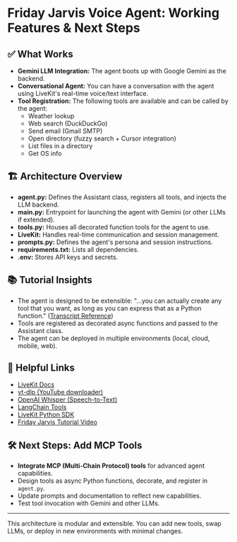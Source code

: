 # Friday Jarvis Voice Agent: Working Features & Next Steps

## ✅ What Works
- **Gemini LLM Integration:** The agent boots up with Google Gemini as the backend.
- **Conversational Agent:** You can have a conversation with the agent using LiveKit's real-time voice/text interface.
- **Tool Registration:** The following tools are available and can be called by the agent:
  - Weather lookup
  - Web search (DuckDuckGo)
  - Send email (Gmail SMTP)
  - Open directory (fuzzy search + Cursor integration)
  - List files in a directory
  - Get OS info

## 🏗️ Architecture Overview
- **agent.py:** Defines the Assistant class, registers all tools, and injects the LLM backend.
- **main.py:** Entrypoint for launching the agent with Gemini (or other LLMs if extended).
- **tools.py:** Houses all decorated function tools for the agent to use.
- **LiveKit:** Handles real-time communication and session management.
- **prompts.py:** Defines the agent's persona and session instructions.
- **requirements.txt:** Lists all dependencies.
- **.env:** Stores API keys and secrets.

## 📚 Tutorial Insights
- The agent is designed to be extensible: "...you can actually create any tool that you want, as long as you can express that as a Python function." ([Transcript Reference](#))
- Tools are registered as decorated async functions and passed to the Assistant class.
- The agent can be deployed in multiple environments (local, cloud, mobile, web).

## 🔗 Helpful Links
- [LiveKit Docs](https://docs.livekit.io/)
- [yt-dlp (YouTube downloader)](https://github.com/yt-dlp/yt-dlp)
- [OpenAI Whisper (Speech-to-Text)](https://github.com/openai/whisper)
- [LangChain Tools](https://python.langchain.com/docs/integrations/tools/)
- [LiveKit Python SDK](https://pypi.org/project/livekit-agents/)
- [Friday Jarvis Tutorial Video](https://youtu.be/An4NwL8QSQ4?si=v1dNDDonmpCG1Els)

## 🛠️ Next Steps: Add MCP Tools
- **Integrate MCP (Multi-Chain Protocol) tools** for advanced agent capabilities.
- Design tools as async Python functions, decorate, and register in `agent.py`.
- Update prompts and documentation to reflect new capabilities.
- Test tool invocation with Gemini and other LLMs.

---
This architecture is modular and extensible. You can add new tools, swap LLMs, or deploy in new environments with minimal changes. 